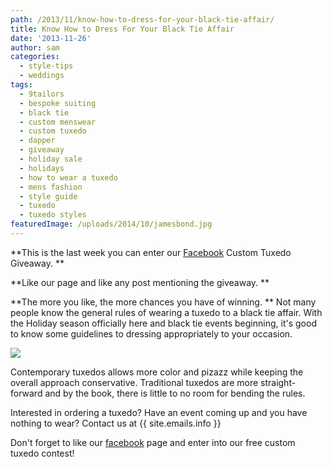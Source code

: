 ```yaml
---
path: /2013/11/know-how-to-dress-for-your-black-tie-affair/
title: Know How to Dress For Your Black Tie Affair
date: '2013-11-26'
author: sam
categories:
  - style-tips
  - weddings
tags:
  - 9tailors
  - bespoke suiting
  - black tie
  - custom menswear
  - custom tuxedo
  - dapper
  - giveaway
  - holiday sale
  - holidays
  - how to wear a tuxedo
  - mens fashion
  - style guide
  - tuxedo
  - tuxedo styles
featuredImage: /uploads/2014/10/jamesbond.jpg
---
```

**This is the last week you can enter our [Facebook](http://) Custom Tuxedo Giveaway. **

**Like our page and like any post mentioning the giveaway. **

**The more you like, the more chances you have of winning. **
Not many people know the general rules of wearing a tuxedo to a black tie affair. With the Holiday season officially here and black tie events beginning, it's good to know some guidelines to dressing appropriately to your occasion.

[![](http://4.bp.blogspot.com/-gh6_kEwCCJU/UpTkl3nB9-I/AAAAAAAAALo/ZJZ98fmPQv0/s1600/Blog-Tuxedo+Rules.jpg)](http://4.bp.blogspot.com/-gh6_kEwCCJU/UpTkl3nB9-I/AAAAAAAAALo/ZJZ98fmPQv0/s1600/Blog-Tuxedo+Rules.jpg)

Contemporary tuxedos allows more color and pizazz while keeping the overall approach conservative. Traditional tuxedos are more straight-forward and by the book, there is little to no room for bending the rules.

Interested in ordering a tuxedo? Have an event coming up and you have nothing to wear? Contact us at {{ site.emails.info }}

Don't forget to like our [facebook](http://www.facebook.com/9tailors) page and enter into our free custom tuxedo contest!